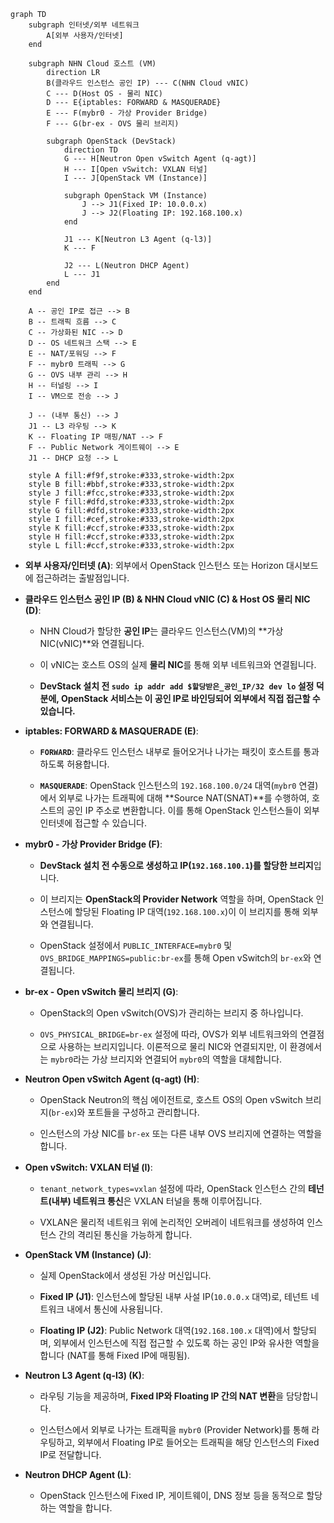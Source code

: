 



```
graph TD
    subgraph 인터넷/외부 네트워크
        A[외부 사용자/인터넷]
    end

    subgraph NHN Cloud 호스트 (VM)
        direction LR
        B(클라우드 인스턴스 공인 IP) --- C(NHN Cloud vNIC)
        C --- D(Host OS - 물리 NIC)
        D --- E{iptables: FORWARD & MASQUERADE}
        E --- F(mybr0 - 가상 Provider Bridge)
        F --- G(br-ex - OVS 물리 브리지)

        subgraph OpenStack (DevStack)
            direction TD
            G --- H[Neutron Open vSwitch Agent (q-agt)]
            H --- I[Open vSwitch: VXLAN 터널]
            I --- J[OpenStack VM (Instance)]

            subgraph OpenStack VM (Instance)
                J --> J1(Fixed IP: 10.0.0.x)
                J --> J2(Floating IP: 192.168.100.x)
            end

            J1 --- K[Neutron L3 Agent (q-l3)]
            K --- F

            J2 --- L(Neutron DHCP Agent)
            L --- J1
        end
    end

    A -- 공인 IP로 접근 --> B
    B -- 트래픽 흐름 --> C
    C -- 가상화된 NIC --> D
    D -- OS 네트워크 스택 --> E
    E -- NAT/포워딩 --> F
    F -- mybr0 트래픽 --> G
    G -- OVS 내부 관리 --> H
    H -- 터널링 --> I
    I -- VM으로 전송 --> J

    J -- (내부 통신) --> J
    J1 -- L3 라우팅 --> K
    K -- Floating IP 매핑/NAT --> F
    F -- Public Network 게이트웨이 --> E
    J1 -- DHCP 요청 --> L

    style A fill:#f9f,stroke:#333,stroke-width:2px
    style B fill:#bbf,stroke:#333,stroke-width:2px
    style J fill:#fcc,stroke:#333,stroke-width:2px
    style F fill:#dfd,stroke:#333,stroke-width:2px
    style G fill:#dfd,stroke:#333,stroke-width:2px
    style I fill:#cef,stroke:#333,stroke-width:2px
    style K fill:#ccf,stroke:#333,stroke-width:2px
    style H fill:#ccf,stroke:#333,stroke-width:2px
    style L fill:#ccf,stroke:#333,stroke-width:2px
```


- **외부 사용자/인터넷 (A)**: 외부에서 OpenStack 인스턴스 또는 Horizon 대시보드에 접근하려는 출발점입니다.
    
- **클라우드 인스턴스 공인 IP (B) & NHN Cloud vNIC (C) & Host OS 물리 NIC (D)**:
    
    - NHN Cloud가 할당한 **공인 IP**는 클라우드 인스턴스(VM)의 **가상 NIC(vNIC)**와 연결됩니다.
        
    - 이 vNIC는 호스트 OS의 실제 **물리 NIC**를 통해 외부 네트워크와 연결됩니다.
        
    - **DevStack 설치 전 `sudo ip addr add $할당받은_공인_IP/32 dev lo` 설정 덕분에, OpenStack 서비스는 이 공인 IP로 바인딩되어 외부에서 직접 접근할 수 있습니다.**
        
- **iptables: FORWARD & MASQUERADE (E)**:
    
    - **`FORWARD`**: 클라우드 인스턴스 내부로 들어오거나 나가는 패킷이 호스트를 통과하도록 허용합니다.
        
    - **`MASQUERADE`**: OpenStack 인스턴스의 `192.168.100.0/24` 대역(`mybr0` 연결)에서 외부로 나가는 트래픽에 대해 **Source NAT(SNAT)**를 수행하여, 호스트의 공인 IP 주소로 변환합니다. 이를 통해 OpenStack 인스턴스들이 외부 인터넷에 접근할 수 있습니다.
        
- **mybr0 - 가상 Provider Bridge (F)**:
    
    - **DevStack 설치 전 수동으로 생성하고 IP(`192.168.100.1`)를 할당한 브리지**입니다.
        
    - 이 브리지는 **OpenStack의 Provider Network** 역할을 하며, OpenStack 인스턴스에 할당된 Floating IP 대역(`192.168.100.x`)이 이 브리지를 통해 외부와 연결됩니다.
        
    - OpenStack 설정에서 `PUBLIC_INTERFACE=mybr0` 및 `OVS_BRIDGE_MAPPINGS=public:br-ex`를 통해 Open vSwitch의 `br-ex`와 연결됩니다.
        
- **br-ex - Open vSwitch 물리 브리지 (G)**:
    
    - OpenStack의 Open vSwitch(OVS)가 관리하는 브리지 중 하나입니다.
        
    - `OVS_PHYSICAL_BRIDGE=br-ex` 설정에 따라, OVS가 외부 네트워크와의 연결점으로 사용하는 브리지입니다. 이론적으로 물리 NIC와 연결되지만, 이 환경에서는 `mybr0`라는 가상 브리지와 연결되어 `mybr0`의 역할을 대체합니다.
        
- **Neutron Open vSwitch Agent (q-agt) (H)**:
    
    - OpenStack Neutron의 핵심 에이전트로, 호스트 OS의 Open vSwitch 브리지(`br-ex`)와 포트들을 구성하고 관리합니다.
        
    - 인스턴스의 가상 NIC를 `br-ex` 또는 다른 내부 OVS 브리지에 연결하는 역할을 합니다.
        
- **Open vSwitch: VXLAN 터널 (I)**:
    
    - `tenant_network_types=vxlan` 설정에 따라, OpenStack 인스턴스 간의 **테넌트(내부) 네트워크 통신**은 VXLAN 터널을 통해 이루어집니다.
        
    - VXLAN은 물리적 네트워크 위에 논리적인 오버레이 네트워크를 생성하여 인스턴스 간의 격리된 통신을 가능하게 합니다.
        
- **OpenStack VM (Instance) (J)**:
    
    - 실제 OpenStack에서 생성된 가상 머신입니다.
        
    - **Fixed IP (J1)**: 인스턴스에 할당된 내부 사설 IP(`10.0.0.x` 대역)로, 테넌트 네트워크 내에서 통신에 사용됩니다.
        
    - **Floating IP (J2)**: Public Network 대역(`192.168.100.x` 대역)에서 할당되며, 외부에서 인스턴스에 직접 접근할 수 있도록 하는 공인 IP와 유사한 역할을 합니다 (NAT를 통해 Fixed IP에 매핑됨).
        
- **Neutron L3 Agent (q-l3) (K)**:
    
    - 라우팅 기능을 제공하며, **Fixed IP와 Floating IP 간의 NAT 변환**을 담당합니다.
        
    - 인스턴스에서 외부로 나가는 트래픽을 `mybr0` (Provider Network)를 통해 라우팅하고, 외부에서 Floating IP로 들어오는 트래픽을 해당 인스턴스의 Fixed IP로 전달합니다.
        
- **Neutron DHCP Agent (L)**:
    
    - OpenStack 인스턴스에 Fixed IP, 게이트웨이, DNS 정보 등을 동적으로 할당하는 역할을 합니다.